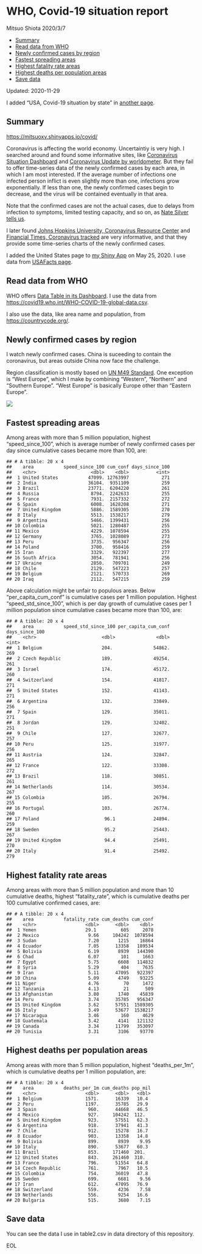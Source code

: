 WHO, Covid-19 situation report
================
Mitsuo Shiota
2020/3/7

  - [Summary](#summary)
  - [Read data from WHO](#read-data-from-who)
  - [Newly confirmed cases by region](#newly-confirmed-cases-by-region)
  - [Fastest spreading areas](#fastest-spreading-areas)
  - [Highest fatality rate areas](#highest-fatality-rate-areas)
  - [Highest deaths per population
    areas](#highest-deaths-per-population-areas)
  - [Save data](#save-data)

Updated: 2020-11-29

I added “USA, Covid-19 situation by state” in [another page](USA.md).

## Summary

<https://mitsuoxv.shinyapps.io/covid/>

Coronavirus is affecting the world economy. Uncertaintiy is very high. I
searched around and found some informative sites, like [Coronavirus
Situation
Dashboard](https://who.maps.arcgis.com/apps/opsdashboard/index.html#/c88e37cfc43b4ed3baf977d77e4a0667)
and [Coronavirus Update by
worldometer](https://www.worldometers.info/coronavirus/). But they fail
to offer time-series data of the newly confirmed cases by each area, in
which I am most interested. If the average number of infections one
infected person inflict is even slightly more than one, infections grow
exponentially. If less than one, the newly confirmed cases begin to
decrease, and the virus will be contained eventually in that area.

Note that the confirmed cases are not the actual cases, due to delays
from infection to symptoms, limited testing capacity, and so on, as
[Nate Silver tells
us](https://fivethirtyeight.com/features/coronavirus-case-counts-are-meaningless/).

I later found [Johns Hopkins University, Coronavirus Resource
Center](https://coronavirus.jhu.edu/) and [Financial Times, Coronavirus
tracked](https://www.ft.com/content/a26fbf7e-48f8-11ea-aeb3-955839e06441)
are very informative, and that they provide some time-series charts of
the newly confirmed cases.

I added the United States page to [my Shiny
App](https://mitsuoxv.shinyapps.io/covid/) on May 25, 2020. I use data
from [USAFacts
page](https://usafacts.org/visualizations/coronavirus-covid-19-spread-map/).

## Read data from WHO

WHO offers [Data Table in its Dashboard](https://covid19.who.int/table).
I use the data from
<https://covid19.who.int/WHO-COVID-19-global-data.csv>.

I also use the data, like area name and population, from
<https://countrycode.org/>.

## Newly confirmed cases by region

I watch newly confirmed cases. China is suceeding to contain the
coronavirus, but areas outside China now face the challenge.

Region classification is mostly based on [UN M49
Standard](https://unstats.un.org/unsd/methodology/m49/). One exception
is “West Europe”, which I make by combining “Western”, “Northern” and
“Southern Europe”. “West Europe” is basically Europe other than
“Eastern Europe”.

![](README_files/figure-gfm/chart-1.png)<!-- -->

## Fastest spreading areas

Among areas with more than 5 million population, highest
“speed\_since\_100”, which is average number of newly confirmed cases
per day since cumulative cases became more than 100, are:

    ## # A tibble: 20 x 4
    ##    area           speed_since_100 cum_conf days_since_100
    ##    <chr>                    <dbl>    <dbl>          <int>
    ##  1 United States           47099. 12763997            271
    ##  2 India                   36104.  9351109            259
    ##  3 Brazil                  23771.  6204220            261
    ##  4 Russia                   8794.  2242633            255
    ##  5 France                   7931.  2157332            272
    ##  6 Spain                    6008.  1628208            271
    ##  7 United Kingdom           5886.  1589305            270
    ##  8 Italy                    5513.  1538217            279
    ##  9 Argentina                5466.  1399431            256
    ## 10 Colombia                 5021.  1280487            255
    ## 11 Mexico                   4229.  1078594            255
    ## 12 Germany                  3765.  1028089            273
    ## 13 Peru                     3735.   956347            256
    ## 14 Poland                   3700.   958416            259
    ## 15 Iran                     3329.   922397            277
    ## 16 South Africa             3054.   781941            256
    ## 17 Ukraine                  2850.   709701            249
    ## 18 Chile                    2129.   547223            257
    ## 19 Belgium                  2121.   570733            269
    ## 20 Iraq                     2112.   547215            259

Above calculation might be unfair to populous areas. Below
“per\_capita\_cum\_conf” is cumulative cases per 1 million population.
Highest “speed\_std\_since\_100”, which is per day growth of cumulative
cases per 1 million population since cumulative cases became more than
100, are:

    ## # A tibble: 20 x 4
    ##    area           speed_std_since_100 per_capita_cum_conf days_since_100
    ##    <chr>                        <dbl>               <dbl>          <int>
    ##  1 Belgium                      204.               54862.            269
    ##  2 Czech Republic               189.               49254.            261
    ##  3 Israel                       174.               45172.            260
    ##  4 Switzerland                  154.               41817.            271
    ##  5 United States                152.               41143.            271
    ##  6 Argentina                    132.               33849.            256
    ##  7 Spain                        129.               35011.            271
    ##  8 Jordan                       129.               32402.            251
    ##  9 Chile                        127.               32677.            257
    ## 10 Peru                         125.               31977.            256
    ## 11 Austria                      124.               32847.            265
    ## 12 France                       122.               33308.            272
    ## 13 Brazil                       118.               30851.            261
    ## 14 Netherlands                  114.               30534.            267
    ## 15 Colombia                     105.               26794.            255
    ## 16 Portugal                     103.               26774.            260
    ## 17 Poland                        96.1              24894.            259
    ## 18 Sweden                        95.2              25443.            267
    ## 19 United Kingdom                94.4              25491.            270
    ## 20 Italy                         91.4              25492.            279

## Highest fatality rate areas

Among areas with more than 5 million population and more than 10
cumulative deaths, highest “fatality\_rate”, which is cumulative deaths
per 100 cumulative confirmed cases, are:

    ## # A tibble: 20 x 4
    ##    area           fatality_rate cum_deaths cum_conf
    ##    <chr>                  <dbl>      <dbl>    <dbl>
    ##  1 Yemen                  29.1         605     2078
    ##  2 Mexico                  9.66     104242  1078594
    ##  3 Sudan                   7.20       1215    16864
    ##  4 Ecuador                 7.05      13358   189534
    ##  5 Bolivia                 6.19       8939   144390
    ##  6 Chad                    6.07        101     1663
    ##  7 Egypt                   5.75       6608   114832
    ##  8 Syria                   5.29        404     7635
    ##  9 Iran                    5.11      47095   922397
    ## 10 China                   5.09       4749    93225
    ## 11 Niger                   4.76         70     1472
    ## 12 Tanzania                4.13         21      509
    ## 13 Afghanistan             3.80       1740    45839
    ## 14 Peru                    3.74      35785   956347
    ## 15 United Kingdom          3.62      57551  1589305
    ## 16 Italy                   3.49      53677  1538217
    ## 17 Nicaragua               3.46        160     4629
    ## 18 Guatemala               3.42       4141   121132
    ## 19 Canada                  3.34      11799   353097
    ## 20 Tunisia                 3.31       3106    93770

## Highest deaths per population areas

Among areas with more than 5 million population, highest
“deaths\_per\_1m”, which is cumulative deaths per 1 million
population, are:

    ## # A tibble: 20 x 4
    ##    area           deaths_per_1m cum_deaths pop_mil
    ##    <chr>                  <dbl>      <dbl>   <dbl>
    ##  1 Belgium                1571.      16339   10.4 
    ##  2 Peru                   1197.      35785   29.9 
    ##  3 Spain                   960.      44668   46.5 
    ##  4 Mexico                  927.     104242  112.  
    ##  5 United Kingdom          923.      57551   62.3 
    ##  6 Argentina               918.      37941   41.3 
    ##  7 Chile                   912.      15278   16.7 
    ##  8 Ecuador                 903.      13358   14.8 
    ##  9 Bolivia                 899.       8939    9.95
    ## 10 Italy                   890.      53677   60.3 
    ## 11 Brazil                  853.     171460  201.  
    ## 12 United States           843.     261460  310.  
    ## 13 France                  796.      51554   64.8 
    ## 14 Czech Republic          761.       7967   10.5 
    ## 15 Colombia                754.      36019   47.8 
    ## 16 Sweden                  699.       6681    9.56
    ## 17 Iran                    612.      47095   76.9 
    ## 18 Switzerland             559.       4236    7.58
    ## 19 Netherlands             556.       9254   16.6 
    ## 20 Bulgaria                515.       3680    7.15

## Save data

You can see the data I use in table2.csv in data directory of this
repository.

EOL
